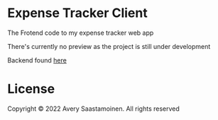 # Expense Tracker Client

The Frotend code to my expense tracker web app

There's currently no preview as the project is still under development

Backend found [here](https://github.com/avn0va/expense-tracker-server)

# License
Copyright &copy; 2022 Avery Saastamoinen. All rights reserved
